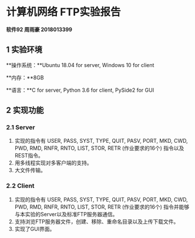 # 计算机网络 FTP实验报告

**软件92  周雨豪  2018013399**



## 1 实验环境

**操作系统：**Ubuntu 18.04 for server, Windows 10 for client

**内存：**8GB

**语言：**C for server, Python 3.6 for client, PySide2 for GUI



## 2 实现功能

### 2.1 Server

1. 实现的指令有 USER, PASS, SYST, TYPE, QUIT, PASV, PORT, MKD, CWD, PWD, RMD, RNFR, RNTO, LIST, STOR, RETR (作业要求的16个) 指令以及REST指令。
2. 用多线程实现对多客户端的支持。
3. 大文件传输。

### 2.2 Client

1. 实现的指令有 USER, PASS, SYST, TYPE, QUIT, PASV, PORT, MKD, CWD, PWD, RMD, RNFR, RNTO, LIST, STOR, RETR (作业要求的16个) 指令并能够与本实验的Server以及标准FTP服务器通信。
2. 支持浏览FTP服务器文件，创建、移除、重命名目录以及上传下载文件。
3. 实现了GUI界面。